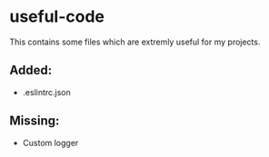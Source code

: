 # useful-code
This contains some files which are extremly useful for my projects.

## Added:
+ .eslintrc.json


## Missing:
- Custom logger

